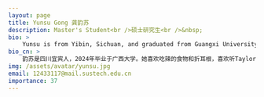 ```yaml
---
layout: page
title: Yunsu Gong 龚韵苏
description: Master's Student<br />硕士研究生<br />&nbsp;
bio: >
    Yunsu is from Yibin, Sichuan, and graduated from Guangxi University in 2024. She loves spicy food and Zhe’ergen (a Sichuan specialty), enjoys listening to Taylor Swift and Lana Del Rey, and is fond of city walks. As for sports, she “forced” herself to run every day during her undergraduate years, but she really dislikes running. In her childhood, she learned a bit of tennis, enjoys playing badminton, and likes playing soccer (though she’s not very good at it). She’s a slow-to-warm-up person, so if you think she’s quiet, you’ve been fooled…
bio_cn: >
    韵苏是四川宜宾人，2024年毕业于广西大学。她喜欢吃辣的食物和折耳根，喜欢听Taylor Swift和Lana Del Rey的歌，喜欢City Walk。至于体育运动，她本科期间曾“强迫”自己每天跑步，不过她真的很讨厌跑步。她小时候学过一点网球，喜欢打羽毛球，更喜欢踢足球（很菜）。她是一个慢热的人，如果你觉得她很安静，那么你就被骗了......
img: /assets/avatar/yunsu.jpg
email: 12433117@mail.sustech.edu.cn
importance: 37
---
```


